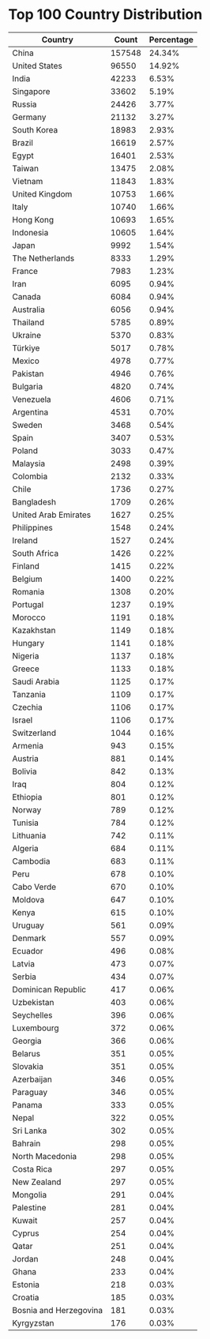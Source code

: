 # Top 100 Country Distribution
| Country | Count | Percentage |
|----|----|----|
| China | 157548 | 24.34% |
| United States | 96550 | 14.92% |
| India | 42233 | 6.53% |
| Singapore | 33602 | 5.19% |
| Russia | 24426 | 3.77% |
| Germany | 21132 | 3.27% |
| South Korea | 18983 | 2.93% |
| Brazil | 16619 | 2.57% |
| Egypt | 16401 | 2.53% |
| Taiwan | 13475 | 2.08% |
| Vietnam | 11843 | 1.83% |
| United Kingdom | 10753 | 1.66% |
| Italy | 10740 | 1.66% |
| Hong Kong | 10693 | 1.65% |
| Indonesia | 10605 | 1.64% |
| Japan | 9992 | 1.54% |
| The Netherlands | 8333 | 1.29% |
| France | 7983 | 1.23% |
| Iran | 6095 | 0.94% |
| Canada | 6084 | 0.94% |
| Australia | 6056 | 0.94% |
| Thailand | 5785 | 0.89% |
| Ukraine | 5370 | 0.83% |
| Türkiye | 5017 | 0.78% |
| Mexico | 4978 | 0.77% |
| Pakistan | 4946 | 0.76% |
| Bulgaria | 4820 | 0.74% |
| Venezuela | 4606 | 0.71% |
| Argentina | 4531 | 0.70% |
| Sweden | 3468 | 0.54% |
| Spain | 3407 | 0.53% |
| Poland | 3033 | 0.47% |
| Malaysia | 2498 | 0.39% |
| Colombia | 2132 | 0.33% |
| Chile | 1736 | 0.27% |
| Bangladesh | 1709 | 0.26% |
| United Arab Emirates | 1627 | 0.25% |
| Philippines | 1548 | 0.24% |
| Ireland | 1527 | 0.24% |
| South Africa | 1426 | 0.22% |
| Finland | 1415 | 0.22% |
| Belgium | 1400 | 0.22% |
| Romania | 1308 | 0.20% |
| Portugal | 1237 | 0.19% |
| Morocco | 1191 | 0.18% |
| Kazakhstan | 1149 | 0.18% |
| Hungary | 1141 | 0.18% |
| Nigeria | 1137 | 0.18% |
| Greece | 1133 | 0.18% |
| Saudi Arabia | 1125 | 0.17% |
| Tanzania | 1109 | 0.17% |
| Czechia | 1106 | 0.17% |
| Israel | 1106 | 0.17% |
| Switzerland | 1044 | 0.16% |
| Armenia | 943 | 0.15% |
| Austria | 881 | 0.14% |
| Bolivia | 842 | 0.13% |
| Iraq | 804 | 0.12% |
| Ethiopia | 801 | 0.12% |
| Norway | 789 | 0.12% |
| Tunisia | 784 | 0.12% |
| Lithuania | 742 | 0.11% |
| Algeria | 684 | 0.11% |
| Cambodia | 683 | 0.11% |
| Peru | 678 | 0.10% |
| Cabo Verde | 670 | 0.10% |
| Moldova | 647 | 0.10% |
| Kenya | 615 | 0.10% |
| Uruguay | 561 | 0.09% |
| Denmark | 557 | 0.09% |
| Ecuador | 496 | 0.08% |
| Latvia | 473 | 0.07% |
| Serbia | 434 | 0.07% |
| Dominican Republic | 417 | 0.06% |
| Uzbekistan | 403 | 0.06% |
| Seychelles | 396 | 0.06% |
| Luxembourg | 372 | 0.06% |
| Georgia | 366 | 0.06% |
| Belarus | 351 | 0.05% |
| Slovakia | 351 | 0.05% |
| Azerbaijan | 346 | 0.05% |
| Paraguay | 346 | 0.05% |
| Panama | 333 | 0.05% |
| Nepal | 322 | 0.05% |
| Sri Lanka | 302 | 0.05% |
| Bahrain | 298 | 0.05% |
| North Macedonia | 298 | 0.05% |
| Costa Rica | 297 | 0.05% |
| New Zealand | 297 | 0.05% |
| Mongolia | 291 | 0.04% |
| Palestine | 281 | 0.04% |
| Kuwait | 257 | 0.04% |
| Cyprus | 254 | 0.04% |
| Qatar | 251 | 0.04% |
| Jordan | 248 | 0.04% |
| Ghana | 233 | 0.04% |
| Estonia | 218 | 0.03% |
| Croatia | 185 | 0.03% |
| Bosnia and Herzegovina | 181 | 0.03% |
| Kyrgyzstan | 176 | 0.03% |
